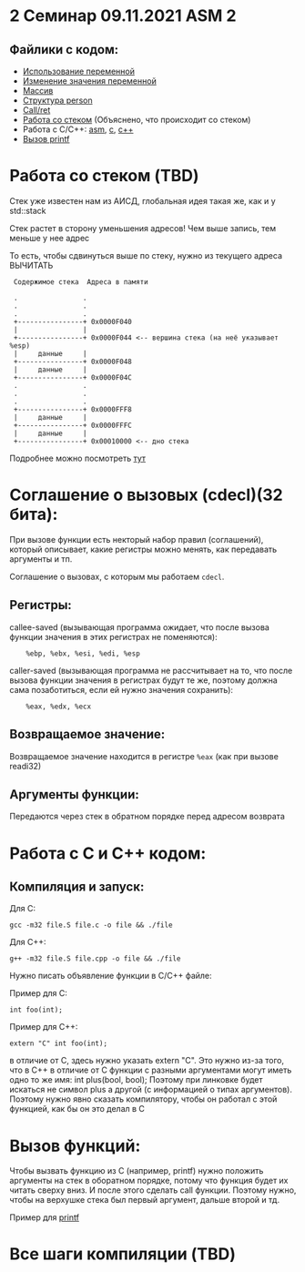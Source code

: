 # 2 Семинар 09.11.2021 ASM 2

## Файлики с кодом:

* [Использование переменной](variable.S)
* [Изменение значения переменной](modify_variable.S)
* [Массив](array.S)
* [Структура person](persons.S)
* [Call/ret](double_eax.S)
* [Работа со стеком](read_and_add.S) (Объяснено, что происходит со стеком)
* Работа с C/C++: [asm](sum_numbers.S), [c](sum_numbers.c), [c++](sum_numbers.cpp)
* [Вызов printf](simple_print.S)

# Работа со стеком (TBD)

Стек уже известен нам из АИСД, глобальная идея такая же, как и у std::stack

Стек растет в сторону уменьшения адресов! Чем выше запись, тем меньше у нее адрес

То есть, чтобы сдвинуться выше по стеку, нужно из текущего адреса ВЫЧИТАТЬ

     Содержимое стека  Адреса в памяти

     .                .
     .                .
     .                .
     +----------------+ 0x0000F040
     |                |
     +----------------+ 0x0000F044 <-- вершина стека (на неё указывает %esp)
     |     данные     |
     +----------------+ 0x0000F048
     |     данные     |
     +----------------+ 0x0000F04C
     .                .
     .                .
     .                .
     +----------------+ 0x0000FFF8
     |     данные     |
     +----------------+ 0x0000FFFC
     |     данные     |
     +----------------+ 0x00010000 <-- дно стека

Подробнее можно посмотреть [тут](https://ru.wikibooks.org/wiki/%D0%90%D1%81%D1%81%D0%B5%D0%BC%D0%B1%D0%BB%D0%B5%D1%80_%D0%B2_Linux_%D0%B4%D0%BB%D1%8F_%D0%BF%D1%80%D0%BE%D0%B3%D1%80%D0%B0%D0%BC%D0%BC%D0%B8%D1%81%D1%82%D0%BE%D0%B2_C#%D0%A1%D1%82%D0%B5%D0%BA)

# Соглашение о вызовых (cdecl)(32 бита):

При вызове функции есть некторый набор правил (соглашений), который описывает, какие регистры можно менять, как передавать аргументы и тп.

Соглашение о вызовах, с которым мы работаем `cdecl`.

## Регистры:

callee-saved (вызывающая программа ожидает, что после вызова функции значения в этих регистрах не поменяются):

```
    %ebp, %ebx, %esi, %edi, %esp
```

caller-saved (вызывающая программа не рассчитывает на то, что после вызова функции значения в регистрах будут те же, поэтому должна сама позаботиться, если ей нужно значения сохранить):

```
    %eax, %edx, %ecx
```

## Возвращаемое значение:

Возвращаемое значение находится в регистре `%eax` (как при вызове readi32)

## Аргументы функции:

Передаются через стек в обратном порядке перед адресом возврата

# Работа с C и C++ кодом:

## Компиляция и запуск:

Для C:

```
gcc -m32 file.S file.c -o file && ./file
```

Для C++:

```
g++ -m32 file.S file.cpp -o file && ./file
```

Нужно писать объявление функции в C/C++ файле:

Пример для C:

```
int foo(int);
```

Пример для C++:

```
extern "C" int foo(int);
```

в отличие от C, здесь нужно указать extern "C".
Это нужно из-за того, что в C++ в отличие от C
функции с разными аргументами могут иметь одно то же имя: int plus(bool, bool);
Поэтому при линковке будет искаться не символ plus а другой (с информацией о типах аргументов).
Поэтому нужно явно сказать компилятору, чтобы он работал с этой функцией, как бы он это делал в C

# Вызов функций:

Чтобы вызвать функцию из C (например, printf) нужно положить аргументы на стек в оборатном порядке, потому что функция
будет их читать сверху вниз. И после этого сделать call функции. Поэтому нужно, чтобы на верхушке стека был первый аргумент, дальше второй и тд.

Пример для [printf](simple_print.S)


# Все шаги компиляции (TBD)
